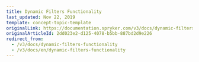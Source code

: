 ```yaml
---
title: Dynamic Filters Functionality
last_updated: Nov 22, 2019
template: concept-topic-template
originalLink: https://documentation.spryker.com/v3/docs/dynamic-filters-functionality
originalArticleId: 2dd023e2-d125-4078-b5bb-887bd2d9e226
redirect_from:
  - /v3/docs/dynamic-filters-functionality
  - /v3/docs/en/dynamic-filters-functionality
---
```



